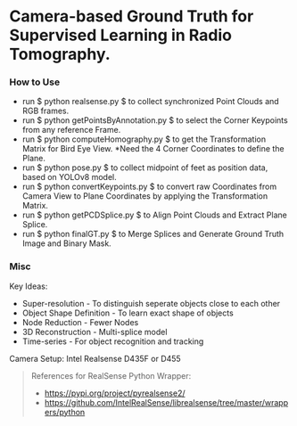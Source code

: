 # Camera-based Ground Truth for Supervised Learning in Radio Tomography.

### How to Use

- run $ python realsense.py $ to collect synchronized Point Clouds and RGB frames.
- run $ python getPointsByAnnotation.py $ to select the Corner Keypoints from any reference Frame. 
- run $ python computeHomography.py $ to get the Transformation Matrix for Bird Eye View. *Need the 4 Corner Coordinates to define the Plane.   
- run $ python pose.py $ to collect midpoint of feet as position data, based on YOLOv8 model. 
- run $ python convertKeypoints.py $ to convert raw Coordinates from Camera View to Plane Coordinates by applying the Transformation Matrix. 
- run $ python getPCDSplice.py $ to Align Point Clouds and Extract Plane Splice. 
- run $ python finalGT.py $ to Merge Splices and Generate Ground Truth Image and Binary Mask.

### Misc

Key Ideas:
- Super-resolution - To distinguish seperate objects close to each other
- Object Shape Definition - To learn exact shape of objects
- Node Reduction - Fewer Nodes
- 3D Reconstruction - Multi-splice model
- Time-series - For object recognition and tracking

Camera Setup: Intel Realsense D435F or D455

> References for RealSense Python Wrapper: 
> - https://pypi.org/project/pyrealsense2/
> - https://github.com/IntelRealSense/librealsense/tree/master/wrappers/python
